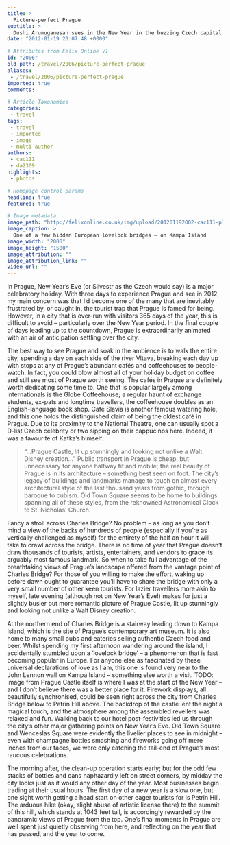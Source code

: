 ```yaml
---
title: >
  Picture-perfect Prague
subtitle: >
  Dushi Arumuganesan sees in the New Year in the buzzing Czech capital
date: "2012-01-19 20:07:48 +0000"

# Attributes from Felix Online V1
id: "2006"
old_path: /travel/2006/picture-perfect-prague
aliases:
 - /travel/2006/picture-perfect-prague
imported: true
comments:

# Article Taxonomies
categories:
 - travel
tags:
 - travel
 - imported
 - image
 - multi-author
authors:
 - cac111
 - da2309
highlights:
 - photos

# Homepage control params
headline: true
featured: true

# Image metadata
image_path: "http://felixonline.co.uk/img/upload/201201192002-cac111-p1010146.png"
image_caption: >
  One of a few hidden European lovelock bridges – on Kampa Island
image_width: "2000"
image_height: "1500"
image_attribution: ""
image_attribution_link: ""
video_url: ""
---
```


In Prague, New Year’s Eve (or Silvestr as the Czech would say) is a major celebratory holiday. With three days to experience Prague and see in 2012, my main concern was that I’d become one of the many that are inevitably frustrated by, or caught in, the tourist trap that Prague is famed for being. However, in a city that is over-run with visitors 365 days of the year, this is difficult to avoid – particularly over the New Year period. In the final couple of days leading up to the countdown, Prague is extraordinarily animated with an air of anticipation settling over the city.

The best way to see Prague and soak in the ambience is to walk the entire city, spending a day on each side of the river Vltava, breaking each day up with stops at any of Prague’s abundant cafés and coffeehouses to people-watch. In fact, you could blow almost all of your holiday budget on coffee and still see most of Prague worth seeing. The cafés in Prague are definitely worth dedicating some time to. One that is popular largely among internationals is the Globe Coffeehouse; a regular haunt of exchange students, ex-pats and longtime travellers, the coffeehouse doubles as an English-language book shop. Café Slavia is another famous watering hole, and this one holds the distinguished claim of being the oldest café in Prague. Due to its proximity to the National Theatre, one can usually spot a D-list Czech celebrity or two sipping on their cappucinos here. Indeed, it was a favourite of Kafka’s himself.
> “...Prague Castle, lit up stunningly and looking not unlike a Walt Disney creation...”
Public transport in Prague is cheap, but unnecessary for anyone halfway fit and mobile; the real beauty of Prague is in its architecture – something best seen on foot. The city’s legacy of buildings and landmarks manage to touch on almost every architectural style of the last thousand years from gothic, through baroque to cubism. Old Town Square seems to be home to buildings spanning all of these styles, from the reknowned Astronomical Clock to St. Nicholas’ Church.

Fancy a stroll across Charles Bridge? No problem – as long as you don’t mind a view of the backs of hundreds of people (especially if you’re as vertically challenged as myself) for the entirety of the half an hour it will take to crawl across the bridge. There is no time of year that Prague doesn’t draw thousands of tourists, artists, entertainers, and vendors to grace its arguably most famous landmark. So when to take full advantage of the breathtaking views of Prague’s landscape offered from the vantage point of Charles Bridge? For those of you willing to make the effort, waking up before dawn ought to guarantee you’ll have to share the bridge with only a very small number of other keen tourists. For lazier travellers more akin to myself, late evening (although not on New Year’s Eve!) makes for just a slightly busier but more romantic picture of Prague Castle, lit up stunningly and looking not unlike a Walt Disney creation.

At the northern end of Charles Bridge is a stairway leading down to Kampa Island, which is the site of Prague’s contemporary art museum. It is also home to many small pubs and eateries selling authentic Czech food and beer. Whilst spending my first afternoon wandering around the island, I accidentally stumbled upon a ‘lovelock bridge’ – a phenomenon that is fast becoming popular in Europe. For anyone else as fascinated by these universal declarations of love as I am, this one is found very near to the John Lennon wall on Kampa Island – something else worth a visit.
TODO: image from
Prague Castle itself is where I was at the start of the New Year – and I don’t believe there was a better place for it. Firework displays, all beautifully synchronised, could be seen right across the city from Charles Bridge below to Petrin Hill above. The backdrop of the castle lent the night a magical touch, and the atmosphere among the assembled revellers was relaxed and fun. Walking back to our hotel post-festivities led us through the city’s other major gathering points on New Year’s Eve. Old Town Square and Wenceslas Square were evidently the livelier places to see in midnight – even with champagne bottles smashing and fireworks going off mere inches from our faces, we were only catching the tail-end of Prague’s most raucous celebrations.

The morning after, the clean-up operation starts early; but for the odd few stacks of bottles and cans haphazardly left on street corners, by midday the city looks just as it would any other day of the year. Most businesses begin trading at their usual hours. The first day of a new year is a slow one, but one sight worth getting a head start on other eager tourists for is Petrin Hill. The arduous hike (okay, slight abuse of artistic license there) to the summit of this hill, which stands at 1043 feet tall, is accordingly rewarded by the panoramic views of Prague from the top. One’s final moments in Prague are well spent just quietly observing from here, and reflecting on the year that has passed, and the year to come.
